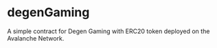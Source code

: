 # degenGaming
A simple contract for Degen Gaming with ERC20 token deployed on the Avalanche Network.
